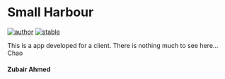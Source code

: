 # Small Harbour

[![author](https://img.shields.io/badge/author-zubair1024-lightgrey.svg)](https://github.com/zubair1024)
[![stable](https://img.shields.io/badge/stability-stable-brightgreen.svg)]()

This is a app developed for a client. There is nothing much to see here... Chao


#### Zubair Ahmed